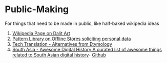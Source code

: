 # Public-Making
For things that need to be made in public, like half-baked wikipedia ideas
1. [Wikipedia Page on Dalit Art](Dalit%20Art.md)
2. [Pattern Library on Offline Stores soliciting personal data](How-Offline-Stores-get-your-Personal-Data-A-Pattern-Library.md)
3. [Tech Translation - Alternatives from Etymology](Tech%20Translation%20-%20Alternatives%20from%20Etymology.md)
4. [South Asia - Awesome Digital History  A curated list of awesome things related to South Asian digital history](https://micahchoo.github.io/awesome-digital-history-South-Asia/)- [Github](https://github.com/micahchoo/awesome-digital-history-South-Asia)
 
